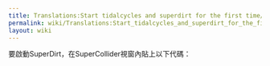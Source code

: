 ```yaml
---
title: Translations:Start tidalcycles and superdirt for the first time/4/zh-tw
permalink: wiki/Translations:Start_tidalcycles_and_superdirt_for_the_first_time/4/zh-tw/
layout: wiki
---
```


要啟動SuperDirt，在SuperCollider視窗內貼上以下代碼：
